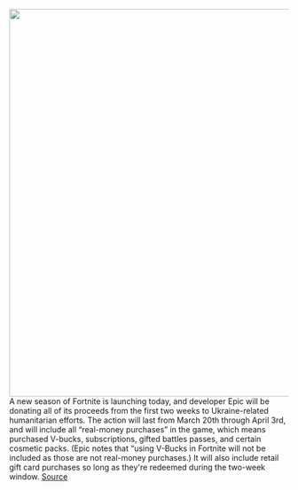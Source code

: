<img src='https://cdn.vox-cdn.com/thumbor/BlWUyUbMnzAWfFhyEMgy9y8nOFc=/0x0:1776x889/1200x800/filters:focal(746x303:1030x587)/cdn.vox-cdn.com/uploads/chorus_image/image/70647848/6_1776x889_1e64e7e8c328.0.png' width='700px' /><br/>
A new season of Fortnite is launching today, and developer Epic will be donating all of its proceeds from the first two weeks to Ukraine-related humanitarian efforts. The action will last from March 20th through April 3rd, and will include all “real-money purchases” in the game, which means purchased V-bucks, subscriptions, gifted battles passes, and certain cosmetic packs. (Epic notes that “using V-Bucks in Fortnite will not be included as those are not real-money purchases.) It will also include retail gift card purchases so long as they're redeemed during the two-week window.
<a href='https://www.theverge.com/2022/3/20/22986671/epic-fortnite-season-2-ukraine-relief'> Source <a/>